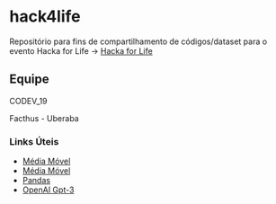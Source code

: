 # hack4life

Repositório para fins de compartilhamento de códigos/dataset para o evento Hacka for Life -> [Hacka for Life](https://www.sympla.com.br/hackaforlife__877543)

## Equipe

CODEV_19

Facthus - Uberaba

### Links Úteis

- [Média Móvel](https://www.investopedia.com/terms/m/movingaverage.asp)
- [Média Móvel](https://otexts.com/fpp2/moving-averages.html)
- [Pandas](https://pandas.pydata.org/pandas-docs/stable/reference/index.html)
- [OpenAI Gpt-3](https://openai.com/blog/openai-api/)
